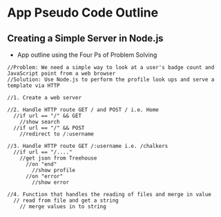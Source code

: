 # App Pseudo Code Outline


## Creating a Simple Server in Node.js 

- App outline using the Four Ps of Problem Solving

```
//Problem: We need a simple way to look at a user's badge count and JavaScript point from a web browser
//Solution: Use Node.js to perform the profile look ups and serve a template via HTTP

//1. Create a web server

//2. Handle HTTP route GET / and POST / i.e. Home
  //if url == "/" && GET
    //show search
  //if url == "/" && POST
    //redirect to /:username

//3. Handle HTTP route GET /:username i.e. /chalkers
  //if url == "/...."
    //get json from Treehouse
      //on "end"
        //show profile
      //on "error"
        //show error

//4. Function that handles the reading of files and merge in value
  // read from file and get a string
    // merge values in to string
```
